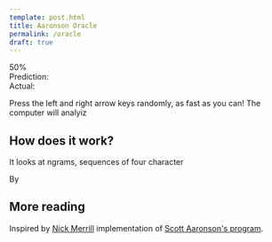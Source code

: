 ```yaml
---
template: post.html
title: Aaronson Oracle
permalink: /oracle
draft: true
---
```




<div class='fixed'>
  <div class='score'>50%</div>
  <div class='log'>
  	<div class='labels'>
  		<div>Prediction:</div>
  		<div>Actual: </div>
  	</div>
  </div>
  <div class='button'></div>
</div>

Press the left and right arrow keys randomly, as fast as you can! The computer will analyiz 

## How does it work?

It looks at ngrams, sequences of four character

<div class='graph'></div>
<div class='tree'></div>

By 

## More reading

Inspired by [Nick Merrill](http://people.ischool.berkeley.edu/~nick/aaronson-oracle/index.html) implementation of [Scott Aaronson's program](https://github.com/elsehow/aaronson-oracle).

<link rel="stylesheet" type="text/css" href="style.css">
<script src='../worlds-group-2017/d3_.js'></script>
<script src='../oracle/script.js'></script>
